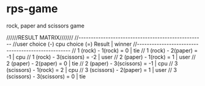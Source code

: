 # rps-game
rock, paper and scissors game

//////RESULT MATRIX///////
//---------------------------------------------------
//user choice    (-)  cpu choice  (=) Result | winner
//---------------------------------------------------
// 1 (rock)       -   1(rock)      =   0     |   tie
// 1 (rock)       -   2(paper)     =  -1     |   cpu
// 1 (rock)       -   3(scissors)  =  -2     |   user
// 2 (paper)      -   1(rock)      =   1     |   user
// 2 (paper)      -   2(paper)     =   0     |   tie
// 2 (paper)      -   3(scissors)  =  -1     |   cpu
// 3 (scissors)   -   1(rock)      =   2     |   cpu
// 3 (scissors)   -   2(paper)     =   1     |   user
// 3 (scissors)   -   3(scissors)  =   0     |   tie
